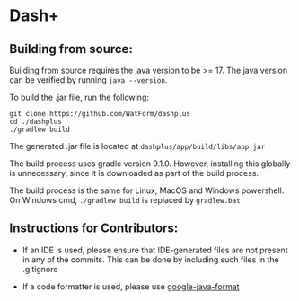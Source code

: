 # Dash+

## Building from source:

Building from source requires the java version to be >= 17. The java version can be verified by running `java --version`. 

To build the .jar file, run the following:

```
git clone https://github.com/WatForm/dashplus
cd ./dashplus
./gradlew build
```

The generated .jar file is located at `dashplus/app/build/libs/app.jar`

The build process uses gradle version 9.1.0. However, installing this globally is unnecessary, since it is downloaded as part of the build process.

The build process is the same for Linux, MacOS and Windows powershell. On Windows cmd, `./gradlew build` is replaced by `gradlew.bat`


## Instructions for Contributors:

- If an IDE is used, please ensure that IDE-generated files are not present in any of the commits. This can be done by including such files in the .gitignore

- If a code formatter is used, please use [google-java-format](https://github.com/google/google-java-format)


